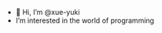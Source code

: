 - 👋 Hi, I’m @xue-yuki
- I’m interested in the world of programming
  

<!---
xue-yuki/xue-yuki is a ✨ special ✨ repository because its `README.md` (this file) appears on your GitHub profile.
You can click the Preview link to take a look at your changes.
--->
